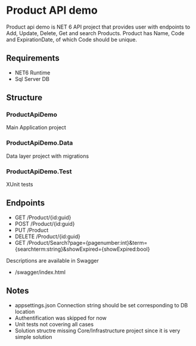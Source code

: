 ﻿# Product API demo
Product api demo is NET 6 API project that provides user 
with endpoints to Add, Update, Delete, Get and search Products.
Product has Name, Code and ExpirationDate, of which Code should be unique.

## Requirements
* NET6 Runtime
* Sql Server DB

## Structure
### ProductApiDemo
Main Application project
### ProductApiDemo.Data
Data layer project with migrations
### ProductApiDemo.Test
XUnit tests

## Endpoints
* GET		/Product/{id:guid}
* POST		/Product/{id:guid}
* PUT		/Product
* DELETE	/Product/{id:guid}
* GET		/Product/Search?page={pagenumber:int}&term={searchterm:string}&showExpired={showExpired:bool}

Descriptions are available in Swagger
* /swagger/index.html

## Notes
* appsettings.json Connection string should be set corresponding to DB location
* Authentification was skipped for now
* Unit tests not covering all cases
* Solution structre missing Core/Infrastructure project since it is very simple solution